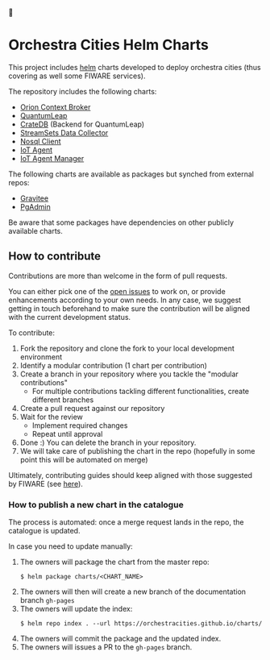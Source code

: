 
<g-emoji class="g-emoji" alias="blush" fallback-src="https://github.com/buildkite/emojis/blob/master/img-buildkite-64/helm.png">:whale:</g-emoji>

# Orchestra Cities Helm Charts

This project includes [helm](https://helm.sh/) charts developed to deploy
orchestra cities (thus covering as well some FIWARE services).

The repository includes the following charts:

-   [Orion Context Broker](charts/orion)
-   [QuantumLeap](charts/quantumleap)
-   [CrateDB](charts/crate) (Backend for QuantumLeap)
-   [StreamSets Data Collector](charts/datacollector)
-   [Nosql Client](charts/nosqlclient)
-   [IoT Agent](charts/iot-agent)
-   [IoT Agent Manager](charts/iot-agent-manager)

The following charts are available as packages but synched from external repos:

-   [Gravitee](https://github.com/gravitee-io/gravitee-kubernetes/tree/master/gravitee)
-   [PgAdmin](https://github.com/stakater-charts/pgadmin/tree/master/pgadmin)

Be aware that some packages have dependencies on other publicly available
charts.

## How to contribute

Contributions are more than welcome in the form of pull requests.

You can either pick one of the
[open issues](https://github.com/orchestracities/charts/issues) to work on, or
provide enhancements according to your own needs. In any case, we suggest
getting in touch beforehand to make sure the contribution will be aligned with
the current development status.

To contribute:

1. Fork the repository and clone the fork to your local development environment
1. Identify a modular contribution (1 chart per contribution)
1. Create a branch in your repository where you tackle the "modular
   contributions"
    - For multiple contributions tackling different functionalities, create
      different branches
1. Create a pull request against our repository
1. Wait for the review
    - Implement required changes
    - Repeat until approval
1. Done :) You can delete the branch in your repository.
1. We will take care of publishing the chart in the repo (hopefully in some
   point this will be automated on merge)

Ultimately, contributing guides should keep aligned with those suggested by
FIWARE (see
[here](https://github.com/Fiware/developmentGuidelines/blob/master/external_contributions.mediawiki)).

### How to publish a new chart in the catalogue

The process is automated: once a merge request lands in the repo, the catalogue
is updated.

In case you need to update manually:

1. The owners will package the chart from the master repo:
    ```
    $ helm package charts/<CHART_NAME>
    ```
1. The owners will then will create a new branch of the documentation branch
   `gh-pages`
1. The owners will update the index:
    ```
    $ helm repo index . --url https://orchestracities.github.io/charts/
    ```
1. The owners will commit the package and the updated index.
1. The owners will issues a PR to the `gh-pages` branch.
